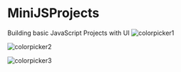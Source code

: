 # MiniJSProjects
Building basic JavaScript Projects with UI
![colorpicker1](https://github.com/tugcekizildg/MiniJSProjects/assets/141547888/2f2f1bd9-f20a-4999-8770-2eaffa96dffe)

![colorpicker2](https://github.com/tugcekizildg/MiniJSProjects/assets/141547888/3be9537f-4883-4086-9a3b-2e2ce8655e7a)

![colorpicker3](https://github.com/tugcekizildg/MiniJSProjects/assets/141547888/17391872-548c-4375-9ead-24ef23a4147d)

